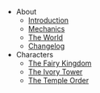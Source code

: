   - About
      - [Introduction](README.md)
      - [Mechanics](mechanics.md)
      - [The World](the-world.md)
      - [Changelog](CHANGELOG.md)
  - Characters
      - [The Fairy Kingdom](the-fairy-kingdom.md)
      - [The Ivory Tower](the-ivory-tower.md)
      - [The Temple Order](the-temple-order.md)
